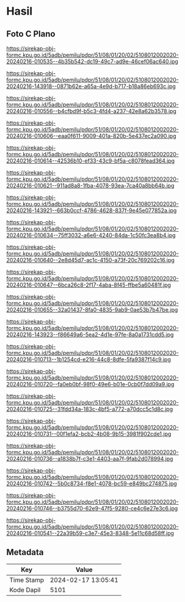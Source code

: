 # Hasil

## Foto C Plano

https://sirekap-obj-formc.kpu.go.id/5adb/pemilu/pdpr/51/08/01/20/02/5108012002020-20240216-010535--4b35b542-dc19-49c7-ad9e-46cef06ac640.jpg

https://sirekap-obj-formc.kpu.go.id/5adb/pemilu/pdpr/51/08/01/20/02/5108012002020-20240216-143918--0871b62e-a65a-4e9d-b717-b18a86eb693c.jpg

https://sirekap-obj-formc.kpu.go.id/5adb/pemilu/pdpr/51/08/01/20/02/5108012002020-20240216-010556--b4cfbd9f-b5c3-4fd4-a237-42e8a62b3578.jpg

https://sirekap-obj-formc.kpu.go.id/5adb/pemilu/pdpr/51/08/01/20/02/5108012002020-20240216-010606--eaa0f611-9009-401a-820b-5e437ec2a090.jpg

https://sirekap-obj-formc.kpu.go.id/5adb/pemilu/pdpr/51/08/01/20/02/5108012002020-20240216-010614--42536b10-ef33-43c9-bf5a-c8078fead364.jpg

https://sirekap-obj-formc.kpu.go.id/5adb/pemilu/pdpr/51/08/01/20/02/5108012002020-20240216-010621--911ad8a8-1fba-4078-93ea-7ca40a8bb64b.jpg

https://sirekap-obj-formc.kpu.go.id/5adb/pemilu/pdpr/51/08/01/20/02/5108012002020-20240216-143921--663b0ccf-4786-4628-837f-9e45e077852a.jpg

https://sirekap-obj-formc.kpu.go.id/5adb/pemilu/pdpr/51/08/01/20/02/5108012002020-20240216-010634--75ff3032-a6e6-4240-84da-1c50fc3ea8b4.jpg

https://sirekap-obj-formc.kpu.go.id/5adb/pemilu/pdpr/51/08/01/20/02/5108012002020-20240216-010640--2e8d45d7-ac1c-4150-a73f-20c769202c16.jpg

https://sirekap-obj-formc.kpu.go.id/5adb/pemilu/pdpr/51/08/01/20/02/5108012002020-20240216-010647--6bca26c8-2f17-4aba-8f45-ffbe5a60481f.jpg

https://sirekap-obj-formc.kpu.go.id/5adb/pemilu/pdpr/51/08/01/20/02/5108012002020-20240216-010655--32a01437-8fa0-4835-9ab9-0ae53b7b47be.jpg

https://sirekap-obj-formc.kpu.go.id/5adb/pemilu/pdpr/51/08/01/20/02/5108012002020-20240216-143923--f86649a6-5ea2-4d1e-97fe-8a0a1731cdd5.jpg

https://sirekap-obj-formc.kpu.go.id/5adb/pemilu/pdpr/51/08/01/20/02/5108012002020-20240216-010713--1b1254cd-e216-44c8-8dfe-5fa9387f14c9.jpg

https://sirekap-obj-formc.kpu.go.id/5adb/pemilu/pdpr/51/08/01/20/02/5108012002020-20240216-010720--fa0eb0bf-98f0-49e6-b01e-0cb0f7dd09a9.jpg

https://sirekap-obj-formc.kpu.go.id/5adb/pemilu/pdpr/51/08/01/20/02/5108012002020-20240216-010725--31fdd34a-183c-4bf5-a772-a70dcc5c1d8c.jpg

https://sirekap-obj-formc.kpu.go.id/5adb/pemilu/pdpr/51/08/01/20/02/5108012002020-20240216-010731--00f1efa2-bcb2-4b08-9b15-3981f902cde1.jpg

https://sirekap-obj-formc.kpu.go.id/5adb/pemilu/pdpr/51/08/01/20/02/5108012002020-20240216-010736--a1838b7f-c3e1-4403-aa7f-9fab2d078994.jpg

https://sirekap-obj-formc.kpu.go.id/5adb/pemilu/pdpr/51/08/01/20/02/5108012002020-20240216-010742--5b0c8734-f8e1-4078-bc59-e849bc274875.jpg

https://sirekap-obj-formc.kpu.go.id/5adb/pemilu/pdpr/51/08/01/20/02/5108012002020-20240216-010746--b3755d70-62e9-47f5-9280-ce4c6e27e3c6.jpg

https://sirekap-obj-formc.kpu.go.id/5adb/pemilu/pdpr/51/08/01/20/02/5108012002020-20240216-010541--22a39b59-c3e7-45e3-8348-5e11c68d58ff.jpg


## Metadata

| Key        | Value               |
| ---------- | ------------------- |
| Time Stamp | 2024-02-17 13:05:41 |
| Kode Dapil | 5101                |



